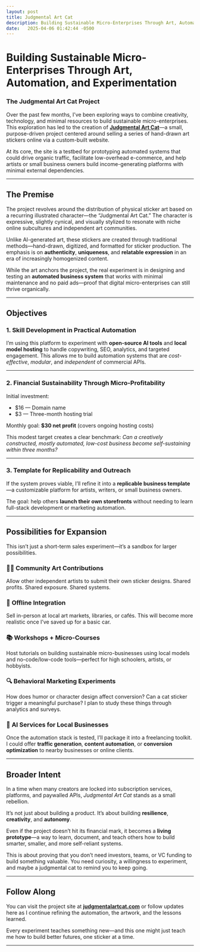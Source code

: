 ```yaml
---
layout: post
title: Judgmental Art Cat
description: Building Sustainable Micro-Enterprises Through Art, Automation, and Experimentation
date:   2025-04-06 01:42:44 -0500
---
```


# Building Sustainable Micro-Enterprises Through Art, Automation, and Experimentation  

### The Judgmental Art Cat Project

Over the past few months, I’ve been exploring ways to combine creativity, technology, and minimal resources to build sustainable micro-enterprises. This exploration has led to the creation of [**Judgmental Art Cat**](https://judgmentalartcat.com)—a small, purpose-driven project centered around selling a series of hand-drawn art stickers online via a custom-built website.

At its core, the site is a testbed for prototyping automated systems that could drive organic traffic, facilitate low-overhead e-commerce, and help artists or small business owners build income-generating platforms with minimal external dependencies.

---

## The Premise

The project revolves around the distribution of physical sticker art based on a recurring illustrated character—the “Judgmental Art Cat.” The character is expressive, slightly cynical, and visually stylized to resonate with niche online subcultures and independent art communities.

Unlike AI-generated art, these stickers are created through traditional methods—hand-drawn, digitized, and formatted for sticker production. The emphasis is on **authenticity**, **uniqueness**, and **relatable expression** in an era of increasingly homogenized content.

While the art anchors the project, the real experiment is in designing and testing an **automated business system** that works with minimal maintenance and no paid ads—proof that digital micro-enterprises can still thrive organically.

---

## Objectives

### 1. Skill Development in Practical Automation

I’m using this platform to experiment with **open-source AI tools** and **local model hosting** to handle copywriting, SEO, analytics, and targeted engagement. This allows me to build automation systems that are *cost-effective*, *modular*, and *independent* of commercial APIs.

---

### 2. Financial Sustainability Through Micro-Profitability

Initial investment:

- $16 — Domain name  
- $3 — Three-month hosting trial

Monthly goal: **$30 net profit** (covers ongoing hosting costs)

This modest target creates a clear benchmark: *Can a creatively constructed, mostly automated, low-cost business become self-sustaining within three months?*

---

### 3. Template for Replicability and Outreach

If the system proves viable, I’ll refine it into a **replicable business template**—a customizable platform for artists, writers, or small business owners.

The goal: help others **launch their own storefronts** without needing to learn full-stack development or marketing automation.

---

## Possibilities for Expansion

This isn’t just a short-term sales experiment—it’s a sandbox for larger possibilities.

### 🧑‍🎨 **Community Art Contributions**
Allow other independent artists to submit their own sticker designs. Shared profits. Shared exposure. Shared systems.

### 🛒 **Offline Integration**
Sell in-person at local art markets, libraries, or cafés. This will become more realistic once I’ve saved up for a basic car.

### 📚 **Workshops + Micro-Courses**
Host tutorials on building sustainable micro-businesses using local models and no-code/low-code tools—perfect for high schoolers, artists, or hobbyists.

### 🔍 **Behavioral Marketing Experiments**
How does humor or character design affect conversion? Can a cat sticker trigger a meaningful purchase? I plan to study these things through analytics and surveys.

### 🧠 **AI Services for Local Businesses**
Once the automation stack is tested, I’ll package it into a freelancing toolkit. I could offer **traffic generation**, **content automation**, or **conversion optimization** to nearby businesses or online clients.

---

## Broader Intent

In a time when many creators are locked into subscription services, platforms, and paywalled APIs, *Judgmental Art Cat* stands as a small rebellion.

It’s not just about building a product. It’s about building **resilience**, **creativity**, and **autonomy**.

Even if the project doesn’t hit its financial mark, it becomes a **living prototype**—a way to learn, document, and teach others how to build smarter, smaller, and more self-reliant systems.

This is about proving that you don’t need investors, teams, or VC funding to build something valuable. You need curiosity, a willingness to experiment, and maybe a judgmental cat to remind you to keep going.

---

## Follow Along

You can visit the project site at [**judgmentalartcat.com**](https://judgmentalartcat.com) or follow updates here as I continue refining the automation, the artwork, and the lessons learned.

Every experiment teaches something new—and this one might just teach me how to build better futures, one sticker at a time.

---

